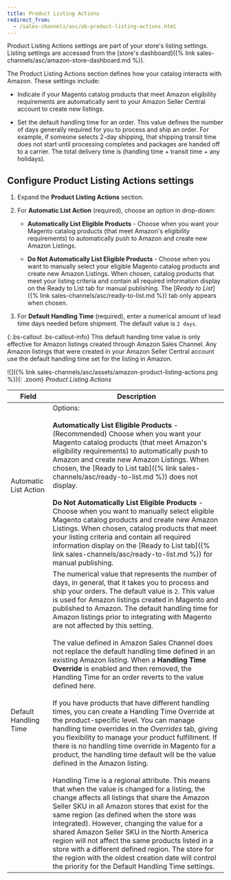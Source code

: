 ```yaml
---
title: Product Listing Actions
redirect_from:
  - /sales-channels/asc/ob-product-listing-actions.html
---
```



Product Listing Actions settings are part of your store's listing settings. Listing settings are accessed from the [store's dashboard]({% link sales-channels/asc/amazon-store-dashboard.md %}).

The Product Listing Actions section defines how your catalog interacts with Amazon. These settings include:

- Indicate if your Magento catalog products that meet Amazon eligibility requirements are automatically sent to your Amazon Seller Central account to create new listings.

- Set the default handling time for an order. This value defines the number of days generally required for you to process and ship an order. For example, if someone selects 2-day shipping, that shipping transit time does not start until processing completes and packages are handed off to a carrier. The total delivery time is (handling time + transit time + any holidays).

## Configure Product Listing Actions settings

1. Expand the **Product Listing Actions** section.

1. For **Automatic List Action** (required), choose an option in drop-down:

    - **Automatically List Eligible Products** - Choose when you want your Magento catalog products (that meet Amazon's eligibility requirements) to automatically push to Amazon and create new Amazon Listings.

    - **Do Not Automatically List Eligible Products** - Choose when you want to manually select your eligible Magento catalog products and create new Amazon Listings. When chosen, catalog products that meet your listing criteria and contain all required information display on the Ready to List tab for manual publishing. The [_Ready to List_]({% link sales-channels/asc/ready-to-list.md %}) tab only appears when chosen.

1. For **Default Handling Time** (required), enter a numerical amount of lead time days needed before shipment. The default value is `2 days`.

{:.bs-callout .bs-callout-info}
This default handing time value is only effective for Amazon listings created through Amazon Sales Channel. Any Amazon listings that were created in your Amazon Seller Central account use the default handling time set for the listing in Amazon.

![]({% link sales-channels/asc/assets/amazon-product-listing-actions.png %}){: .zoom}
_Product Listing Actions_

|Field|Description|
|--- |--- |
|Automatic List Action|Options:<br/><br/>**Automatically List Eligible Products** - (Recommended) Choose when you want your Magento catalog products (that meet Amazon's eligibility requirements) to automatically push to Amazon and create new Amazon Listings. When chosen, the [Ready to List tab]({% link sales-channels/asc/ready-to-list.md %}) does not display. <br/><br/>**Do Not Automatically List Eligible Products** - Choose when you want to manually select eligible Magento catalog products and create new Amazon Listings. When chosen, catalog products that meet your listing criteria and contain all required information display on the [Ready to List tab]({% link sales-channels/asc/ready-to-list.md %}) for manual publishing.|
|Default Handling Time|The numerical value that represents the number of days, in general, that it takes you to process and ship your orders. The default value is `2`. This value is used for Amazon listings created in Magento and published to Amazon. The default handling time for Amazon listings prior to integrating with Magento are not affected by this setting.<br/><br/>The value defined in Amazon Sales Channel does not replace the default handling time defined in an existing Amazon listing. When a **Handling Time Override** is enabled and then removed, the Handling Time for an order reverts to the value defined here.<br/><br/>If you have products that have different handling times, you can create a Handling Time Override at the product-specific level. You can manage handling time overrides in the _Overrides_ tab, giving you flexibility to manage your product fulfillment. If there is no handling time override in Magento for a product, the handling time default will be the value defined in the Amazon listing.<br/><br/>Handling Time is a regional attribute. This means that when the value is changed for a listing, the change affects all listings that share the Amazon Seller SKU in all Amazon stores that exist for the same region (as defined when the store was integrated). However, changing the value for a shared Amazon Seller SKU in the North America region will not affect the same products listed in a store with a different defined region. The store for the region with the oldest creation date will control the priority for the Default Handling Time settings.|
